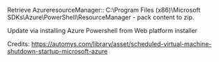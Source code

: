 Retrieve AzureresourceManager::
C:\Program Files (x86)\Microsoft SDKs\Azure\PowerShell\ResourceManager - pack content to zip.

Update via installing Azure Powershell from Web platform installer

Credits: https://automys.com/library/asset/scheduled-virtual-machine-shutdown-startup-microsoft-azure